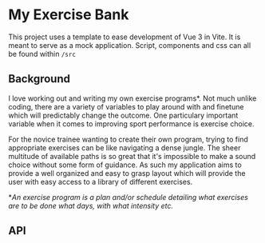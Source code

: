 # My Exercise Bank

This project uses a template to ease development of Vue 3 in Vite. It is meant to serve as a mock application.
Script, components and css can all be found within `/src`

## Background

I love working out and writing my own exercise programs*. Not much unlike coding, there are a variety of variables to play around with and finetune which will predictably change the outcome.
One particulary important variable when it comes to improving sport performance is exercise choice.

For the novice trainee wanting to create their own program, trying to find appropriate exercises can be like navigating a dense jungle. The sheer multitude of available paths is so great that it's impossible
to make a sound choice without some form of guidance. As such my application aims to provide a well organized and easy to grasp layout which will provide the user with easy access to a library of different exercises.

*_An exercise program is a plan and/or schedule detailing what exercises are to be done what days, with what intensity etc._

## API
